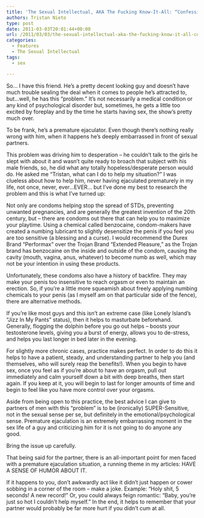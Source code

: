 ```yaml
---
title: 'The Sexual Intellectual, AKA The Fucking Know-It-All: “Confessions of a Premature Ejaculator”'
authors: Tristan Nieto
type: post
date: 2011-03-03T20:01:44+00:00
url: /2011/03/03/the-sexual-intellectual-aka-the-fucking-know-it-all-confessions-of-a-premature-ejaculator/
categories:
  - Features
  - The Sexual Intellectual
tags:
  - sex

---
```

So… I have this friend. He’s a pretty decent looking guy and doesn’t have much trouble sealing the deal when it comes to people he’s attracted to, but…well, he has this “problem.” It’s not necessarily a medical condition or any kind of psychological disorder but, sometimes, he gets a little too excited by foreplay and by the time he starts having sex, the show’s pretty much over.

To be frank, he’s a premature ejaculator. Even though there’s nothing really wrong with him, when it happens he’s deeply embarrassed in front of sexual partners.

This problem was driving him to desperation &#8211; he couldn’t talk to the girls he slept with about it and wasn’t quite ready to broach that subject with his male friends, so, he did what any totally hopeless/desperate person would do. He asked me “Tristan, what can I do to help my situation?” I was clueless about how to help him, never having ejaculated prematurely in my life, not once, never, ever…EVER… but I’ve done my best to research the problem and this is what I’ve turned up:

Not only are condoms helping stop the spread of STDs, preventing unwanted pregnancies, and are generally the greatest invention of the 20th century, but &#8211; there are condoms out there that can help you to maximize your playtime. Using a chemical called benzocaine, condom-makers have created a numbing lubricant to slightly desensitize the penis if you feel you are too sensitive (a blessing and a curse). I would recommend the Durex Brand “Performax” over the Trojan Brand “Extended Pleasure,” as the Trojan brand has benzocaine on the inside and outside of the condom, causing the cavity (mouth, vagina, anus, whatever) to become numb as well, which may not be your intention in using these products.

Unfortunately, these condoms also have a history of backfire. They may make your penis too insensitive to reach orgasm or even to maintain an erection. So, if you’re a little more squeamish about freely applying numbing chemicals to your penis (as I myself am on that particular side of the fence), there are alternative methods.

If you’re like most guys and this isn’t an extreme case (like Lonely Island’s “Jizz In My Pants” status), then it helps to masturbate beforehand. Generally, flogging the dolphin before you go out helps &#8211; boosts your testosterone levels, giving you a burst of energy, allows you to de-stress, and helps you last longer in bed later in the evening.

For slightly more chronic cases, practice makes perfect. In order to do this it helps to have a patient, steady, and understanding partner to help you (and themselves, who will surely reap the benefits!). When you begin to have sex, once you feel as if you’re about to have an orgasm, pull out immediately and calm yourself down a bit with deep breaths, then start again. If you keep at it, you will begin to last for longer amounts of time and begin to feel like you have more control over your orgasms.

Aside from being open to this practice, the best advice I can give to partners of men with this “problem” is to be (ironically) SUPER-Sensitive, not in the sexual sense per se, but definitely in the emotional/psychological sense. Premature ejaculation is an extremely embarrassing moment in the sex life of a guy and criticizing him for it is not going to do anyone any good.

Bring the issue up carefully.

That being said for the partner, there is an all-important point for men faced with a premature ejaculation situation, a running theme in my articles: HAVE A SENSE OF HUMOR ABOUT IT.

If it happens to you, don’t awkwardly act like it didn’t just happen or cower sobbing in a corner of the room &#8211; make a joke. Example: “Holy shit, 5 seconds! A new record!” Or, you could always feign romantic: “Baby, you’re just so hot I couldn’t help myself.” In the end, it helps to remember that your partner would probably be far more hurt if you didn’t cum at all.